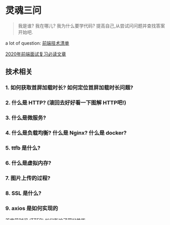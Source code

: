 # 灵魂三问

> 我是谁? 我在哪儿? 我为什么要学代码? 提高自己,从尝试问问题并查找答案开始吧.

a lot of question: [前端技术清单](https://juejin.im/post/5bdfb387e51d452c8e0aa902#heading-12)

[2020年前端面试复习必读文章](https://juejin.im/post/5e8b163ff265da47ee3f54a6#heading-9)
## 技术相关

### 1. 如何获取首屏加载时长? 如何定位首屏加载时长问题?

### 2. 什么是 HTTP? (滚回去好好看一下图解 HTTP吧!)

### 3. 什么是微服务?

### 4. 什么是负载均衡? 什么是 Nginx? 什么是 docker?

### 5. ttfb 是什么?

### 6. 什么是虚拟内存?

### 7. 图片上传的过程?

### 8. SSL 是什么?

### 9. axios 是如何实现的

[首字节时间 (TTFB) 如何影响了网站性能](https://juejin.im/post/5e392ba6f265da57584d9227)

### 其他技能

## 1. 如何在 Google 上进行高级搜索? 如 排除某些关键字,在指定域名搜索等



